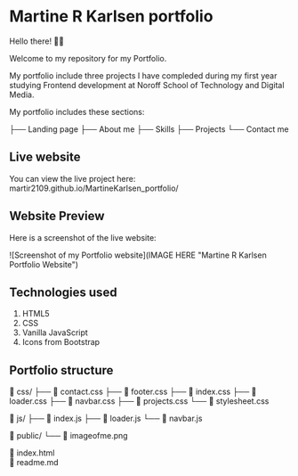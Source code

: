 # Martine R Karlsen portfolio

Hello there! 👋🏼

Welcome to my repository for my Portfolio.

My portfolio include three projects I have compleded during my first year studying Frontend development at Noroff School of Technology and Digital Media.

My portfolio includes these sections:

├── Landing page
├── About me
├── Skills
├── Projects
└── Contact me

## Live website

You can view the live project here: martir2109.github.io/MartineKarlsen_portfolio/

## Website Preview

Here is a screenshot of the live website:

![Screenshot of my Portfolio website](IMAGE HERE "Martine R Karlsen Portfolio Website")

## Technologies used

1. HTML5
2. CSS
3. Vanilla JavaScript
4. Icons from Bootstrap

## Portfolio structure

📁 css/
├── 📄 contact.css
├── 📄 footer.css
├── 📄 index.css
├── 📄 loader.css
├── 📄 navbar.css
├── 📄 projects.css
└── 📄 stylesheet.css

📁 js/
├── 📄 index.js
├── 📄 loader.js
└── 📄 navbar.js

📁 public/
└── 📄 imageofme.png

📄 index.html  
📄 readme.md
